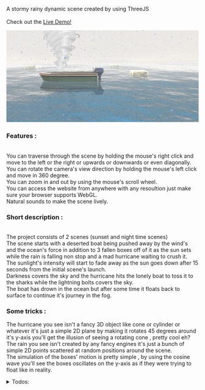 <p align="center">
 <div>A stormy rainy dynamic scene created by using ThreeJS</div>
 <br />
 Check out the <a href="https://the-lonely-boat.herokuapp.com">Live Demo!</a>
</p>

![alt text](https://github.com/MohamedWagih96/TheLonelyBoat/blob/master/scene.png)

<p>
 <h3>Features :</h3>
 <br />
 You can traverse through the scene by holding the mouse's right click and move to the left or the right or upwards or downwards or even diagonally.
 <br />
 You can rotate the camera's view direction by holding the mouse's left click and move in 360 degree.
 <br />
 You can zoom in and out by using the mouse's scroll wheel.
 <br />
 You can access the website from anywhere with any resoultion just make sure your browser supports WebGL.
 <br />
 Natural sounds to make the scene lively.
</p>
<h3>Short description :</h3>
 <br />
 The project consists of 2 scenes (sunset and night time scenes)
 <br />
 The scene starts with a deserted boat being pushed away by the wind's and the ocean's force in addition to 3 fallen boxes off of it as the sun sets while the rain is falling non stop and a mad hurricane waiting to crush it.
 <br />
 The sunlight's intensity will start to fade away as the sun goes down after 15 seconds from the initial scene's launch.
 <br />
 Darkness covers the sky and the hurricane hits the lonely boat to toss it to the sharks while the lightning bolts covers the sky.
 <br />
 The boat has drown in the ocean but after some time it floats back to surface to continue it's journey in the fog.
</p> 
<p>
 <h3>Some tricks :</h3>
 The hurricane you see isn't a fancy 3D object like cone or cylinder or whatever it's just a simple 2D plane by making it rotates 45 degrees around it's y-axis you'll get the illusion of seeing a rotating cone , pretty cool eh?
 <br />
 The rain you see isn't created by any fancy engines it's just a bunch of simple 2D points scattered at random positions around the scene.
 <br />
 The simulation of the boxes' motion is pretty simple , by using the cosine wave you'll see the boxes oscillates on the y-axis as if they were trying to float like in reality.
 <br />
</p> 
<details>
 <summary>Todos:</summary>
 <div>1 - Making the ocean more dynamic with the meshes</div>
 <div>2 - Adding Sun , Moon , Wind , Human to the scene</div>
</details>
